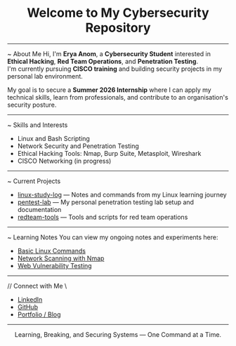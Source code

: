 <h1 align="center">Welcome to My Cybersecurity Repository</h1>

---

~ About Me
Hi, I'm **Erya Anom**, a **Cybersecurity Student** interested in **Ethical Hacking**, **Red Team Operations**, and **Penetration Testing**.  
I'm currently pursuing **CISCO training** and building security projects in my personal lab environment.

My goal is to secure a **Summer 2026 Internship** where I can apply my technical skills, learn from professionals, and contribute to an organisation's security posture.

---

~ Skills and Interests
- Linux and Bash Scripting  
- Network Security and Penetration Testing  
- Ethical Hacking Tools: Nmap, Burp Suite, Metasploit, Wireshark  
- CISCO Networking (in progress)  

---

~ Current Projects
- [linux-study-log](https://github.com/eryanom/linux-study-log) — Notes and commands from my Linux learning journey  
- [pentest-lab](#) — My personal penetration testing lab setup and documentation  
- [redteam-tools](#) — Tools and scripts for red team operations  

---

~ Learning Notes
You can view my ongoing notes and experiments here:  
- [Basic Linux Commands](https://github.com/eryanom/linux-study-log/blob/main/linux_commands.md)  
- [Network Scanning with Nmap](#)  
- [Web Vulnerability Testing](#)  

---

// Connect with Me \\
- [LinkedIn](https://www.linkedin.com/in/eryary/)  
- [GitHub](https://github.com/eryanom)  
- [Portfolio / Blog](#)

---

<p align="center">
  Learning, Breaking, and Securing Systems — One Command at a Time.
</p>
